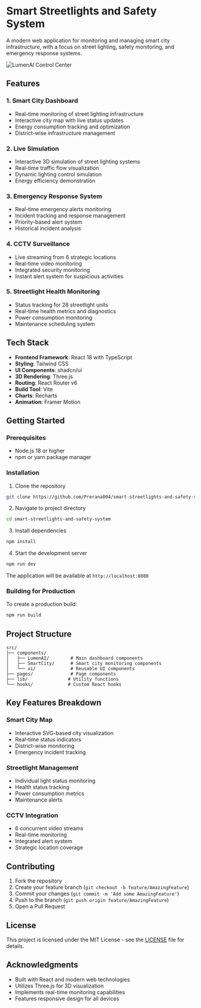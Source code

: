 # Smart Streetlights and Safety System

A modern web application for monitoring and managing smart city infrastructure, with a focus on street lighting, safety monitoring, and emergency response systems.

![LumenAI Control Center](preview.png)

## Features

### 1. Smart City Dashboard
- Real-time monitoring of street lighting infrastructure
- Interactive city map with live status updates
- Energy consumption tracking and optimization
- District-wise infrastructure management

### 2. Live Simulation
- Interactive 3D simulation of street lighting systems
- Real-time traffic flow visualization
- Dynamic lighting control simulation
- Energy efficiency demonstration

### 3. Emergency Response System
- Real-time emergency alerts monitoring
- Incident tracking and response management
- Priority-based alert system
- Historical incident analysis

### 4. CCTV Surveillance
- Live streaming from 6 strategic locations
- Real-time video monitoring
- Integrated security monitoring
- Instant alert system for suspicious activities

### 5. Streetlight Health Monitoring
- Status tracking for 28 streetlight units
- Real-time health metrics and diagnostics
- Power consumption monitoring
- Maintenance scheduling system

## Tech Stack

- **Frontend Framework**: React 18 with TypeScript
- **Styling**: Tailwind CSS
- **UI Components**: shadcn/ui
- **3D Rendering**: Three.js
- **Routing**: React Router v6
- **Build Tool**: Vite
- **Charts**: Recharts
- **Animation**: Framer Motion

## Getting Started

### Prerequisites
- Node.js 18 or higher
- npm or yarn package manager

### Installation

1. Clone the repository
```bash
git clone https://github.com/Prerana004/smart-streetlights-and-safety-system.git
```

2. Navigate to project directory
```bash
cd smart-streetlights-and-safety-system
```

3. Install dependencies
```bash
npm install
```

4. Start the development server
```bash
npm run dev
```

The application will be available at `http://localhost:8080`

### Building for Production

To create a production build:

```bash
npm run build
```

## Project Structure

```
src/
├── components/
│   ├── LumenAI/        # Main dashboard components
│   ├── SmartCity/      # Smart city monitoring components
│   └── ui/             # Reusable UI components
├── pages/              # Page components
├── lib/               # Utility functions
└── hooks/             # Custom React hooks
```

## Key Features Breakdown

### Smart City Map
- Interactive SVG-based city visualization
- Real-time status indicators
- District-wise monitoring
- Emergency incident tracking

### Streetlight Management
- Individual light status monitoring
- Health status tracking
- Power consumption metrics
- Maintenance alerts

### CCTV Integration
- 6 concurrent video streams
- Real-time monitoring
- Integrated alert system
- Strategic location coverage

## Contributing

1. Fork the repository
2. Create your feature branch (`git checkout -b feature/AmazingFeature`)
3. Commit your changes (`git commit -m 'Add some AmazingFeature'`)
4. Push to the branch (`git push origin feature/AmazingFeature`)
5. Open a Pull Request

## License

This project is licensed under the MIT License - see the [LICENSE](LICENSE) file for details.

## Acknowledgments

- Built with React and modern web technologies
- Utilizes Three.js for 3D visualization
- Implements real-time monitoring capabilities
- Features responsive design for all devices